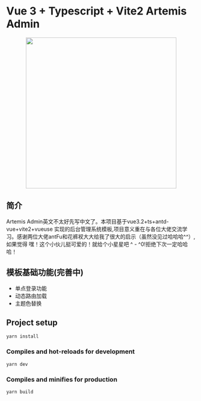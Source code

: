 <!--
 * @Description: 请输入....
 * @Author: Gavin
 * @Date: 2021-05-01 00:48:47
 * @LastEditTime: 2021-11-18 14:28:21
 * @LastEditors: Gavin
-->


# Vue 3 + Typescript + Vite2 Artemis Admin


<p align="center">
  <a href="https://www.antdv.com/">
    <img width="400" src="https://gimg2.baidu.com/image_search/src=http%3A%2F%2Fwww.sjsheji.com%2Fwp-content%2Fuploads%2F2020%2F02%2F9440fe15c28581982cf140688ad10913.jpg&refer=http%3A%2F%2Fwww.sjsheji.com&app=2002&size=f9999,10000&q=a80&n=0&g=0n&fmt=jpeg?sec=1639808529&t=f5924e866daf5a51fe298b32a7aed15e">
  </a>
</p>


## 简介
Artemis Admin英文不太好先写中文了。本项目基于vue3.2+ts+antd-vue+vite2+vueuse 实现的后台管理系统模板,项目意义重在与各位大佬交流学习。感谢两位大佬antFu和花裤衩大大给我了很大的启示（虽然没见过哈哈哈^^）,如果觉得 嘿！这个小伙儿挺可爱的！就给个小星星吧 ^ - ^0!拒绝下次一定哈哈哈！

## 模板基础功能(完善中)
- 单点登录功能
- 动态路由加载
- 主题色替换



## Project setup

```
yarn install
```

### Compiles and hot-reloads for development

```
yarn dev
```

### Compiles and minifies for production

```
yarn build
```